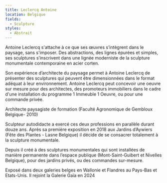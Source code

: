 ```yaml
---
title: Leclercq Antoine
location: Belgique
fields:
  - Sculpture
styles:
  - Abstrait
---
```


Antoine Leclercq s'attache à ce que ses œuvres s’intègrent dans le paysage, sans s'imposer.
Des abstractions, des lignes épurées et simples, ses sculptures s’inscrivent dans une lignée moderniste de la sculpture  monumentale contemporaine en acier corten.

Son expérience d’architecte du paysage permet à Antoine Leclercq de présenter des sculptures qui peuvent être dimensionnées dans le format adéquat à leur environnement. Antoine Leclercq peut concevoir une oeuvre sur mesure pour des architectes, des promoteurs immobiliers dans le cadre d'une installation du programme 1 Immeuble 1 Oeuvre, ou pour une commande privée.

Architecte paysagiste de formation (Faculté Agronomique de Gembloux Belgique- 2010) 

Sculpteur autodidacte a exercé ces deux professions en parallèle durant douze ans. Après sa première exposition en 2018 aux Jardins d’Aywiers (Fête des Plantes - Lasne Belgique) il décide de se consacrer totalement à la sculpture monumentale. 

Depuis il créé à des sculptures monumentales qui sont installées de manière permanente 
dans l’espace publique (Mont-Saint-Guibert et Nivelles Belgique), pour des jardins privés, ou des commandes sur-mesure.

Exposé dans deux galeries belges en Wallonie et Flandres au Pays-Bas et Etats-Unis. Il rejoint la Galerie Gaïa en 2024
